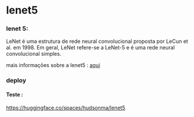 # lenet5


### lenet 5:
LeNet é uma estrutura de rede neural convolucional proposta por LeCun et al. em 1998. Em geral, LeNet refere-se a LeNet-5 e é uma rede neural convolucional simples.

mais informações sobre a lenet5 : [aqui](https://en.wikipedia.org/wiki/LeNet)

### deploy
#### Teste :

https://huggingface.co/spaces/hudsonma/lenet5
